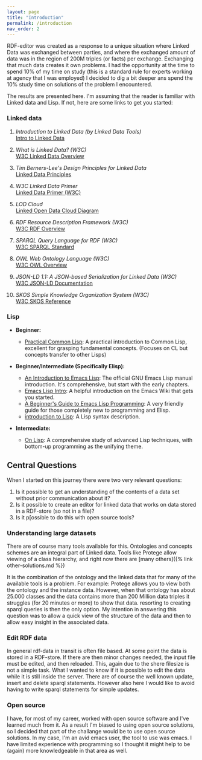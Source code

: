 ```yaml
---
layout: page
title: "Introduction"
permalink: /introduction
nav_order: 2
---
```


RDF-editor was created as a response to a unique situation where
Linked Data was exchanged between parties, and where the exchanged
amount of data was in the region of 200M triples (or facts) per
exchange. Exchanging that much data creates it own problems. I had the
opportunity at the time to spend 10% of my time on study (this is a
standard rule for experts working at agency that I was employed) I
decided to dig a bit deeper ans spend the 10% study time on solutions
of the problem I encountered.

The results are presented here. I'm assuming that the reader is
familiar with Linked data and Lisp. If not, here are some links to
get you started:

### Linked data

1. *Introduction to Linked Data (by Linked Data Tools)*  
   [Intro to Linked Data](https://linkeddata.tools/linked-data-introduction/)

2. *What is Linked Data? (W3C)*  
   [W3C Linked Data Overview](https://www.w3.org/standards/semanticweb/data)

3. *Tim Berners-Lee's Design Principles for Linked Data*  
   [Linked Data Principles](https://www.w3.org/DesignIssues/LinkedData.html)

4. *W3C Linked Data Primer*  
    [Linked Data Primer (W3C)](https://www.w3.org/TR/ld-glossary/)

5. *LOD Cloud*  
    [Linked Open Data Cloud Diagram](https://lod-cloud.net/)

6. *RDF  Resource Description Framework (W3C)*  
    [W3C RDF Overview](https://www.w3.org/RDF/)

7. *SPARQL  Query Language for RDF (W3C)*  
    [W3C SPARQL Standard](https://www.w3.org/TR/sparql11-overview/)

8. *OWL  Web Ontology Language (W3C)*  
    [W3C OWL Overview](https://www.w3.org/OWL/)

9. *JSON-LD 1.1: A JSON-based Serialization for Linked Data (W3C)*  
    [W3C JSON-LD Documentation](https://www.w3.org/TR/json-ld11/)

10. *SKOS  Simple Knowledge Organization System (W3C)*  
     [W3C SKOS Reference](https://www.w3.org/TR/skos-reference/)

### Lisp

*   **Beginner:**

    *    [Practical Common Lisp](http://www.gigamonkeys.com/book/): A practical introduction to Common Lisp, excellent for grasping fundamental concepts. (Focuses on CL but concepts transfer to other Lisps)

*   **Beginner/Intermediate (Specifically Elisp):**

    *  [An Introduction to Emacs Lisp](https://www.gnu.org/software/emacs/manual/html_node/elisp/index.html): The official GNU Emacs Lisp manual introduction. It's comprehensive, but start with the early chapters.
    *   [Emacs Lisp Intro](https://www.emacswiki.org/emacs/EmacsLispIntro): A helpful introduction on the Emacs Wiki that gets you started.
    *   [A Beginner's Guide to Emacs Lisp Programming](https://www.masteringemacs.org): A very friendly guide for those completely new to programming and Elisp.
    *   [introduction to Lisp](https://www.geeksforgeeks.org/introduction-to-lisp/): A Lisp syntax description.

*   **Intermediate:**

    *   [On Lisp](https://www.paulgraham.com/onlisp.html): A comprehensive study of advanced Lisp techniques, with bottom-up programming as the unifying theme.



## Central Questions
When I started on this journey there were two very relevant questions:

1. Is it possible to get an understanding of the contents of a data set without prior communication about it?
2. Is it possible to create an editor for linked data that works on data stored in a RDF-store (so not in a file)?
3. Is it p[ossible to do this with open source tools?

### Understanding large datasets

There are of course many tools available for this. Ontologies and
concepts schemes are an integral part of Linked data. Tools like
Protege allow viewing of a class hierarchy, and right now there are
[many others]({% link other-solutions.md %})

It is the combination of the ontology and the linked data that for
many of the available tools is a problem. For example: Protege allows
you to view both the ontology and the instance data. However, when
that ontology has about 25.000 classes and the data contains more than
200 Million data triples it struggles (for 20 minutes or more) to show
that data. resorting to creating sparql queries is then the only
option. My intention in answering this question was to allow a quick
view of the structure of the data and then to allow easy insight in
the associated data.

### Edit RDF data

In general rdf-data in transit is often file based. At some point the
data is stored in a RDF-store. If there are then minor changes needed,
the input file must be edited, and then reloaded. This, again due to
the shere filesize is not a simple task. What I wanted to know if it
is possible to edit the data while it is still inside the server.
There are of course the well known update, insert and delete sparql
statements. However also here I would like to avoid having to write
sparql statements for simple updates.

### Open source

I have, for most of my career, worked with open source software and
I've learned much from it. As a result I'm biased to using open source
solutions, so I decided that part of the challange would be to use
open source solutions. In my case, I'm an avid emacs user, the tool to
use was emacs. I have limited experience with programming so I thought
it might help to be (again) more knowledgeable in that area as well.